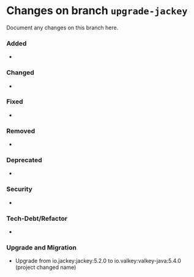# Changes on branch `upgrade-jackey`
Document any changes on this branch here.
### Added
- 

### Changed
- 

### Fixed
- 

### Removed
- 

### Deprecated
- 

### Security
- 

### Tech-Debt/Refactor
- 

### Upgrade and Migration
- Upgrade from io.jackey:jackey:5.2.0 to io.valkey:valkey-java:5.4.0 (project changed name)
